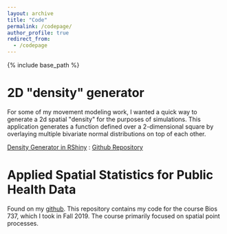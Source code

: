 ```yaml
---
layout: archive
title: "Code"
permalink: /codepage/
author_profile: true
redirect_from:
  - /codepage
---
```


{% include base_path %}

2D "density" generator
======
For some of my movement modeling work, I wanted a quick way to generate a 2d spatial "density" for the purposes of simulations. This application generates a function defined over a 2-dimensional square by overlaying multiple bivariate normal distributions on top of each other.

[Density Generator in RShiny](hbwaddel.shinyapps.io/GenerateDensity) : 
[Github Repository](https://github.com/hbwddl/spatial-density-generator)

Applied Spatial Statistics for Public Health Data
======
Found on my [github](https://github.com/hbwddl/Bios-737-Applied-Spatial-2019). This repository contains my code for the course Bios 737, which I took in Fall 2019. The course primarily focused on spatial point processes.

